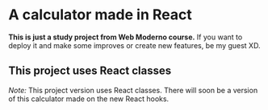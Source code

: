 # A calculator made in React
 
 **This is just a study project from Web Moderno course.** If you want to deploy it and make some improves or create new features, be my guest XD.

## This project uses React classes
_Note:_ This project version uses React classes. There will soon be a version of this calculator made on the new React hooks.